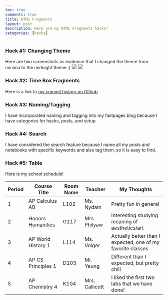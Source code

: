 ```yaml
---
toc: true
comments: true
title: HTML Fragments
layout: post
description: Here are my HTML Fragments hacks!
categories: [hacks]
---
```



### Hack #1: Changing Theme
Here are two screenshots as evidence that I changed the theme from minima to the midnight theme :)
<img src="{{site.baseurl}}/images/midnight1.jpg">
<img src="{{site.baseurl}}/images/midnight2.jpg">

### Hack #2: Time Box Fragments
Here is a link to [my commit history on Github](https://github.com/sophia926/fastpages/graphs/commit-activity)

### Hack #3: Naming/Tagging
I have incorporated naming and tagging into my fastpages blog because I have categories for hacks, posts, and setup.

### Hack #4: Search
I have considered the search feature because I name all my posts and notebooks with specific keywords and also tag them, so it is easy to find.

### Hack #5: Table
Here is my school schedule!
<table>
<thead>
  <tr>
    <th>Period</th>
    <th>Course Title</th>
    <th>Room Name</th>
    <th>Teacher</th>
    <th>My Thoughts</th>
  </tr>
</thead>
<tbody>
  <tr>
    <td>1</td>
    <td>AP Calculus AB</td>
    <td>L102</td>
    <td>Ms. Nydam</td>
    <td>Pretty fun in general</td>
  </tr>
  <tr>
    <td>2</td>
    <td>Honors Humanities</td>
    <td>G117</td>
    <td>Mrs. Philyaw</td>
    <td>Interesting studying meaning of aesthetics/art</td>
  </tr>
  <tr>
    <td>3</td>
    <td>AP World History 1</td>
    <td>L114</td>
    <td>Ms. Volger</td>
    <td>Actually better than I expected, one of my favorite classes</td>
  </tr>
  <tr>
    <td>4</td>
    <td>AP CS Principles 1</td>
    <td>D103</td>
    <td>Mr. Yeung</td>
    <td>Different than I expected, but pretty chill</td>
  </tr>
  <tr>
    <td>5</td>
    <td>AP Chemistry 4</td>
    <td>K104</td>
    <td>Mrs. Callicott</td>
    <td>I liked the first two labs that we have done!</td>
  </tr>
</tbody>
</table>